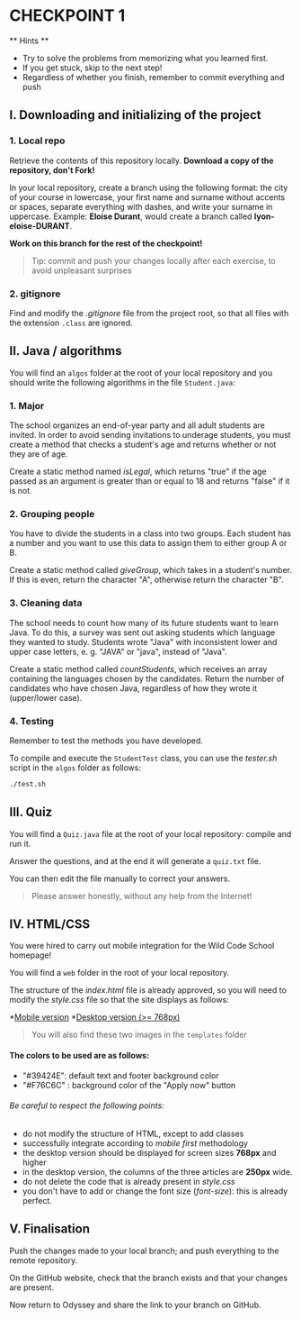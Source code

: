 # CHECKPOINT 1

** Hints **

* Try to solve the problems from memorizing what you learned first.
* If you get stuck, skip to the next step!
* Regardless of whether you finish, remember to commit everything and push

## I. Downloading and initializing of the project

### 1. Local repo
 
Retrieve the contents of this repository locally. **Download a copy of the repository, don't Fork!**
 
In your local repository, create a branch using the following format: the city of your course in lowercase, your first name and surname without accents or spaces, separate everything with dashes, and write your surname in uppercase. Example: **Eloise Durant**, would create a branch called **lyon-eloise-DURANT**.
 
**Work on this branch for the rest of the checkpoint!**
 
> Tip: commit and push your changes locally after each exercise, to avoid unpleasant surprises

### 2. gitignore

Find and modify the *.gitignore* file from the project root, so that all files with the extension `.class` are ignored.

## II. Java / algorithms

You will find an `algos` folder at the root of your local repository and you should write the following algorithms in the file `Student.java`:

### 1. Major

The school organizes an end-of-year party and all adult students are invited. In order to avoid sending invitations to underage students, you must create a method that checks a student's age and returns whether or not they are of age.

Create a static method named *isLegal*, which returns "true" if the age passed as an argument is greater than or equal to 18 and returns "false" if it is not.

### 2. Grouping people

You have to divide the students in a class into two groups. Each student has a number and you want to use this data to assign them to either group A or B.

Create a static method called *giveGroup*, which takes in a student's number. If this is even, return the character "A", otherwise return the character "B".

### 3. Cleaning data

The school needs to count how many of its future students want to learn Java. To do this, a survey was sent out asking students which language they wanted to study. Students wrote "Java" with inconsistent lower and upper case letters, e. g. "JAVA" or "java", instead of "Java".

Create a static method called *countStudents*, which receives an array containing the languages chosen by the candidates. Return the number of candidates who have chosen Java, regardless of how they wrote it (upper/lower case).

### 4. Testing

Remember to test the methods you have developed. 

To compile and execute the `StudentTest` class, you can use the *tester.sh* script in the `algos` folder as follows:

```Bash
./test.sh
```

## III. Quiz

You will find a `Quiz.java` file at the root of your local repository: compile and run it.

Answer the questions, and at the end it will generate a `quiz.txt` file.

You can then edit the file manually to correct your answers.

> Please answer honestly, without any help from the Internet!


## IV. HTML/CSS

You were hired to carry out mobile integration for the Wild Code School homepage!

You will find a `web` folder in the root of your local repository.

The structure of the *index.html* file is already approved, so you will need to modify the *style.css* file so that the site displays as follows:

*[Mobile version](./templates/template-mobile.png)
*[Desktop version (>= 768px)](./templates/template-desktop.png)

> You will also find these two images in the `templates` folder

#### The colors to be used are as follows:

* "#39424E": default text and footer background color
* "#F76C6C" : background color of the "Apply now" button

###### Be careful to respect the following points: 

* do not modify the structure of HTML, except to add classes
* successfully integrate according to *mobile first* methodology
* the desktop version should be displayed for screen sizes **768px** and higher
* in the desktop version, the columns of the three articles are **250px** wide.
* do not delete the code that is already present in *style.css*
* you don't have to add or change the font size (*font-size*): this is already perfect.


## V. Finalisation

Push the changes made to your local branch; and push everything to the remote repository.

On the GitHub website, check that the branch exists and that your changes are present.

Now return to Odyssey and share the link to your branch on GitHub.
